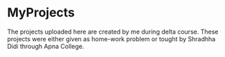 # MyProjects
The projects uploaded here are created by me during delta course.
These projects were either given as home-work problem or tought by Shradhha Didi through Apna College.
